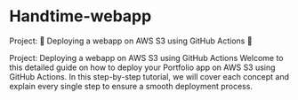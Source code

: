 # Handtime-webapp


Project: 🚀 Deploying a webapp on AWS S3 using GitHub Actions 🚀

Project: Deploying a webapp on AWS S3 using GitHub Actions
Welcome to this detailed guide on how to deploy your Portfolio app on AWS S3 using GitHub Actions. In this step-by-step tutorial, we will cover each concept and explain every single step to ensure a smooth deployment process.
